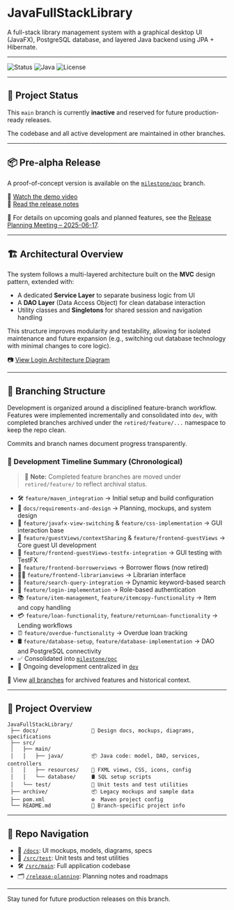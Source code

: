 # JavaFullStackLibrary

A full-stack library management system with a graphical desktop UI (JavaFX), PostgreSQL database, and layered Java backend using JPA + Hibernate.

---

![Status](https://img.shields.io/badge/status-pre--alpha-yellow)
![Java](https://img.shields.io/badge/java-21-blue)
![License](https://img.shields.io/github/license/MartinTCode/JavaFullStackLibrary)

---

## 📌 Project Status

This `main` branch is currently **inactive** and reserved for future production-ready releases.

The codebase and all active development are maintained in other branches.

---

## 📦 Pre-alpha Release

A proof-of-concept version is available on the [`milestone/poc`](../../tree/milestone/poc) branch.

🎥 [Watch the demo video](https://github.com/MartinTCode/JavaFullStackLibrary/releases/download/v0.1.0-prealpha/javafullstacklibrary_demo_compressed.mp4)  
📄 [Read the release notes](../../releases/tag/v0.1.0-prealpha)

🧭 For details on upcoming goals and planned features, see the [Release Planning Meeting – 2025-06-17](https://github.com/MartinTCode/JavaFullStackLibrary/blob/dev/docs/release-planning/RELEASE_MEETING_2025-06-17.md).


---

## 🏗️ Architectural Overview

The system follows a multi-layered architecture built on the **MVC** design pattern, extended with:

- A dedicated **Service Layer** to separate business logic from UI
- A **DAO Layer** (Data Access Object) for clean database interaction
- Utility classes and **Singletons** for shared session and navigation handling

This structure improves modularity and testability, allowing for isolated maintenance and future expansion (e.g., switching out database technology with minimal changes to core logic).

📷 [View Login Architecture Diagram](https://github.com/MartinTCode/JavaFullStackLibrary/blob/dev/docs/plantuml/output_pngs/UserLoginClassDiagram.png)

---

## 🌱 Branching Structure

Development is organized around a disciplined feature-branch workflow. Features were implemented incrementally and consolidated into `dev`, with completed branches archived under the `retired/feature/...` namespace to keep the repo clean.

Commits and branch names document progress transparently.

### 🏁 Development Timeline Summary (Chronological)

> 📁 **Note:** Completed feature branches are moved under `retired/feature/` to reflect archival status.

- 🛠️ `feature/maven_integration` → Initial setup and build configuration
- 📐 `docs/requirements-and-design` → Planning, mockups, and system design
- 🧩 `feature/javafx-view-switching` & `feature/css-implementation` → GUI interaction base
- 🎯 `feature/guestViews/contextSharing` & `feature/frontend-guestViews` → Core guest UI development
- 🧪 `feature/frontend-guestViews-testfx-integration` → GUI testing with TestFX
- 🔁 `feature/frontend-borrowerviews` → Borrower flows (now retired)
- 👩‍🏫 `feature/frontend-librarianviews` → Librarian interface
- 🔎 `feature/search-query-integration` → Dynamic keyword-based search
- 🔐 `feature/login-implementation` → Role-based authentication
- 📚 `feature/item-management`, `feature/itemcopy-functionality` → Item and copy handling
- 💳 `feature/loan-functionality`, `feature/returnLoan-functionality` → Lending workflows
- ⏰ `feature/overdue-functionality` → Overdue loan tracking
- 🛢️ `feature/database-setup`, `feature/database-implementation` → DAO and PostgreSQL connectivity
- ✅ Consolidated into [`milestone/poc`](../../tree/milestone/poc)
- 🚧 Ongoing development centralized in [`dev`](../../tree/dev)

📂 View [all branches](../../branches) for archived features and historical context.

---

## 🧭 Project Overview

```
JavaFullStackLibrary/
 ├── docs/                 📁 Design docs, mockups, diagrams, specifications
 ├── src/
 │   ├── main/
 │   │   ├── java/         📦 Java code: model, DAO, services, controllers
 │   │   ├── resources/    🎨 FXML views, CSS, icons, config
 │   │   └── database/     🛢️ SQL setup scripts
 │   └── test/             🧪 Unit tests and test utilities
 ├── archive/              📦 Legacy mockups and sample data
 ├── pom.xml               ⚙️  Maven project config
 └── README.md             📘 Branch-specific project info
```

---

## 📂 Repo Navigation

- 📁 [`/docs`](../../tree/milestone/poc/docs): UI mockups, models, diagrams, specs
- 🧪 [`/src/test`](../../tree/milestone/poc/src/test): Unit tests and test utilities
- 🛠️ [`/src/main`](../../tree/milestone/poc/src/main): Full application codebase
- 🗂️ [`/release-planning`](../../tree/milestone/poc/release-planning): Planning notes and roadmaps

---

Stay tuned for future production releases on this branch.
